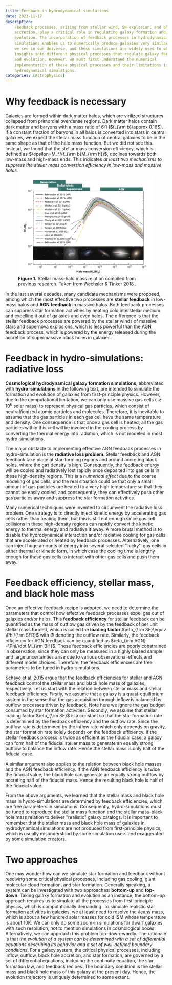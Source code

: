 ```yaml
---
title: Feedback in hydrodynamical simulations
date: 2023-11-17
description:
    Feedback processes, arising from stellar wind, SN explosion, and black hole
    accretion, play a critical role in regulating galaxy formation and
    evolution. The incorporation of feedback processes in hydrodynamical
    simulations enables us to numerically produce galaxies very similar to what
    we see in our Universe, and these simulations are widely used to obtain
    insights into different physical processes that regulate galaxy formation
    and evolution. However, we must first understand the numerical
    implementation of these physical processes and their limitations in
    hydrodynamical simulations.
categories: [Astrophysics]
---
```


# Why feedback is necessary

Galaxies are formed within dark matter halos, which are virilized structures
collapsed from primordial overdense regions. Dark matter halos contain dark
matter and baryons with a mass ratio of 6:1 ($f_{\rm b}\approx 0.16$). If a
constant fraction of baryons in all halos is converted into stars in central
galaxies, we expect the stellar mass function of central galaxies to be in the
same shape as that of the halo mass function. But we did not see this. Instead,
we found that the stellar mass conversion efficiency, which is defined as
$\epsilon=M_*/(f_{\rm b}M_{\rm h})$, declines towards both low-mass and
high-mass ends. This indicates _at least two mechanisms to suppress the stellar
mass conversion efficiency in low-mass and massive halos._

<figure id="fig1">
<img src="/blog/image/smhmr.png" width=700px>
<figcaption>
<strong> Figure 1.</strong>
Stellar mass-halo mass relation compiled from previous research.
Taken from <a href="https://arxiv.org/abs/1804.03097">Wechsler & Tinker 2018 </a>.
</figcaption>
</figure>

In the last several decades, many candidate mechanisms were proposed, among
which the most effective two processes are **stellar feedback** in low-mass
halos and **AGN feedback** in massive halos. Both feedback processes can
suppress star formation activities by heating cold interstellar medium and
expelling it out of galaxies and even halos. The difference is that the stellar
feedback processes are powered by the stellar winds of massive stars and
supernova explosions, which is less powerful than the AGN feedback process,
which is powered by the energy released during the accretion of supermassive
black holes in galaxies.

# Feedback in hydro-simulations: radiative loss

**Cosmological hydrodynamical galaxy formation simulations**, abbreviated with
**hydro-simulations** in the following text, are intended to simulate the
formation and evolution of galaxies from first-principle physics. However, due
to the computational limitation, we can only use massive gas cells
($\gtrsim 10^6$ solar mass) to represent physical gas particles, which consist
of neutral/ionized atomic particles and molecules. Therefore, it is inevitable
to assume that the gas particles in each gas cell have the same temperature and
density. One consequence is that once a gas cell is heated, all the gas
particles within this cell will be involved in the cooling process by converting
the thermal energy into radiation, which is not modeled in most
hydro-simulations.

The major obstacle to implementing effective AGN feedback processes in
hydro-simulation is the **radiative loss problem**. Stellar feedback and AGN
feedback take place at star-forming regions and around accreting black holes,
where the gas density is high. Consequently, the feedback energy will be cooled
and radiatively lost rapidly once deposited into gas cells in these high-density
regions. This is a _numerical effect_ due to the coarse modeling of gas cells,
and the real situation could be that only a small amount of gas particles are
heated to a very high temperature so that they cannot be easily cooled, and
consequently, they can effectively push other gas particles away and suppress
the star formation activities.

Many numerical techniques were invented to circumvent the radiative loss
problem. One strategy is to directly inject kinetic energy by accelerating gas
cells rather than heating them, but this is still not enough since gas cell
collisions in these high-density regions can rapidly convert the kinetic energy
to thermal energy and radiative it away. A more brutal method is to disable the
hydrodynamical interaction and/or radiative cooling for gas cells that are
accelerated or heated by feedback processes. Alternatively, one can inject huge
amounts of energy into several selected ''lucky'' gas cells in either thermal or
kinetic form, in which case the cooling time is lengthy enough for these gas
cells to interact with other gas cells and push them away.

# Feedback efficiency, stellar mass, and black hole mass

Once an effective feedback recipe is adopted, we need to determine the
parameters that control how effective feedback processes expel gas out of
galaxies and/or halos. This **feedback efficiency** for stellar feedback can be
quantified as the mass of outflow gas driven by the feedback of per unit stellar
mass formed, which is called the **loading factor**
$\eta_{\rm SF}\equiv \Phi/{\rm SFR}$ with $\Phi$ denoting the outflow rate.
Similarly, the feedback efficiency for AGN feedback can be quantified as
$\eta_{\rm AGN} =\Phi/\dot M_{\rm BH}$. These feedback efficiencies are poorly
constrained in observation, since they can only be measured in a highly biased
sample and large uncertainties arise due to various observational effects and
different model choices. Therefore, the feedback efficiencies are free
parameters to be tuned in hydro-simulations.

[Schaye et al. 2015](https://arxiv.org/abs/1407.7040) argue that the feedback
efficiencies for stellar and AGN feedback control the stellar mass and black
hole mass of galaxies, respectively. Let us start with the relation between
stellar mass and stellar feedback efficiency. Firstly, we assume that a galaxy
is a quasi-equilibrium system in the sense that the gas acquisition through
inflow is balanced by outflow processes driven by feedback. Note here we ignore
the gas budget consumed by star formation activities. Secondly, we assume that
stellar loading factor $\eta_{\rm SF}$ is a constant so that the star
formation rate is determined by the feedback efficiency and the outflow rate.
Since the outflow rate is determined by the inflow rate which only depends on
gravity, the star formation rate solely depends on the feedback efficiency. If
the stellar feedback process is twice as efficient as the fiducial case, a
galaxy can form half of the fiducial stellar mass to generate an equally strong
outflow to balance the inflow rate. Hence the stellar mass is only half of the
fiducial case.

A similar argument also applies to the relation between black hole masses and
the AGN feedback efficiency. If the AGN feedback efficiency is twice the
fiducial value, the black hole can generate an equally strong outflow by
accreting half of the fiducial mass. Hence the resulting black hole is half of
the fiducial value.

From the above arguments, we learned that the stellar mass and black hole mass
in hydro-simulations are determined by feedback efficiencies, which are free
parameters in simulations. Consequently, hydro-simulations must be tuned to
reproduce the stellar mass function and the stellar mass-black hole mass
relation to deliver "realistic" galaxy catalogs. It is important to remember
that the stellar mass and black hole mass of galaxies in hydrodynamical
simulations are not produced from first-principle physics, which is usually
misunderstood by some simulation users and exaggerated by some simulation
creators.

# Two approaches

One may wonder how can we simulate star formation and feedback without resolving
some critical physical processes, including gas cooling, giant molecular cloud
formation, and star formation. Generally speaking, a system can be investigated
with two approaches: **bottom-up** and **top-down**. Taking galaxy formation and
evolution as an instance, the bottom-up approach requires us to simulate all the
processes from first-principle physics, which is computationally demanding. To
simulate realistic star formation activities in galaxies, we at least need to
resolve the Jeans mass, which is about a few hundred solar masses for cold ISM
whose temperature is about 10K. We can only do some zoom-in simulations for
dwarf galaxies with such resolution, not to mention simulations in cosmological
boxes. Alternatively, we can approach this problem top-down-wardly. The
rationale is that _the evolution of a system can be determined with a set of
differential equations describing its behavior and a set of well-defined
boundary conditions_. For a galaxy system, the critical physical processes,
including inflow, outflow, black hole accretion, and star formation, are
governed by a set of differential equations, including the continuity equation,
the star formation law, and feedback recipes. The boundary condition is the
stellar mass and black hole mass of this galaxy at the present day. Hence, the
evolution trajectory is uniquely determined to some extent.
